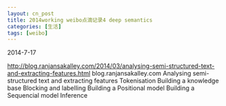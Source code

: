 ```yaml
---
layout: cn_post
title: 2014working weibo点滴记录4 deep semantics
categories: [生活]
tags: [weibo]
---
```


2014-7-17

http://blog.ranjansakalley.com/2014/03/analysing-semi-structured-text-and-extracting-features.html blog.ranjansakalley.com Analysing semi-structured text and extracting features Tokenisation Building a knowledge base Blocking and labelling Building a Positional model Building a Sequencial model Inference


